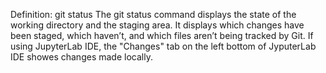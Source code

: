 Definition: git status
The git status command displays the state of the working directory and the staging area.
It displays which changes have been staged, which haven’t, and which files aren’t being tracked by Git. 
If using JupyterLab IDE, the "Changes" tab on the left bottom of JyputerLab IDE showes changes made locally.